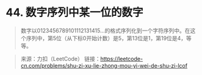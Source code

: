 # 44. 数字序列中某一位的数字

> 数字以0123456789101112131415…的格式序列化到一个字符序列中。在这个序列中，第5位（从下标0开始计数）是5，第13位是1，第19位是4，等等。

> 来源：力扣（LeetCode）
> 链接：https://leetcode-cn.com/problems/shu-zi-xu-lie-zhong-mou-yi-wei-de-shu-zi-lcof
